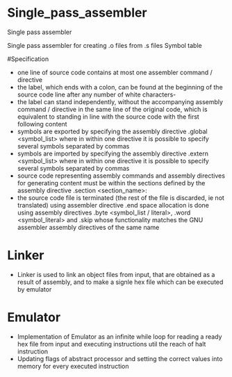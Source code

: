 # Single_pass_assembler

Single pass assembler

Single pass assembler for creating .o files from .s files Symbol table

#Specification

- one line of source code contains at most one assembler command / directive
- the label, which ends with a colon, can be found at the beginning of the source code line after any number of white characters-
- the label can stand independently, without the accompanying assembly command / directive in the same line of the original code, which is equivalent to standing in line   with the source code with the first following content
- symbols are exported by specifying the assembly directive .global <symbol_list> where in within one directive it is possible to specify several symbols separated by     commas
- symbols are imported by specifying the assembly directive .extern <symbol_list> where in within one directive it is possible to specify several symbols separated by commas
- source code representing assembly commands and assembly directives for generating content must be within the sections defined by the assembly directive .section         <section_name>:
- the source code file is terminated (the rest of the file is discarded, ie not translated) using assembler directive .end
  space allocation is done using assembly directives .byte <symbol_list / literal>, .word <symbol_literal> and .skip whose functionality matches the GNU assembler         assembly directives of the same name

# Linker

 - Linker is used to link an object files from input, that are obtained as a result of assembly, and to make a signle hex file which can be executed by emulator

# Emulator

- Implementation of Emulator as an infinite while loop for reading a ready hex file from input and executing instructions util the reach of halt instruction
- Updating flags of abstract processor and setting the correct values into memory for every executed instruction
